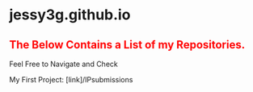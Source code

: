 # jessy3g.github.io

<h2 style="color:red">The Below Contains a List of my Repositories.</h2>
<p>Feel Free to Navigate and Check </p>
My First Project: [link]/IPsubmissions
